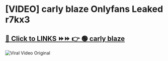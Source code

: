 
 # [VIDEO] carly blaze Onlyfans Leaked r7kx3

## <h2><a href="https://clipsfans.com/carly_blaze&ref=git">🔗 Click to LINKS ⏩⏩ 👉 🟢 carly blaze </a></h2>

<a href="https://clipsfans.com/carly_blaze&ref=git" rel="nofollow" data-target="animated-image.originalLink"><img src="https://i.ibb.co.com/xMMVF88/686577567.gif" alt="Viral Video Original" style="max-width: 100%; display: inline-block;" data-target="animated-image.originalImage"></a>

